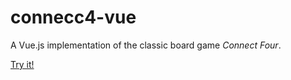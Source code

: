 # connecc4-vue

A Vue.js implementation of the classic board game *Connect Four*.

[Try it!](http://connecc4.netlify.com)
